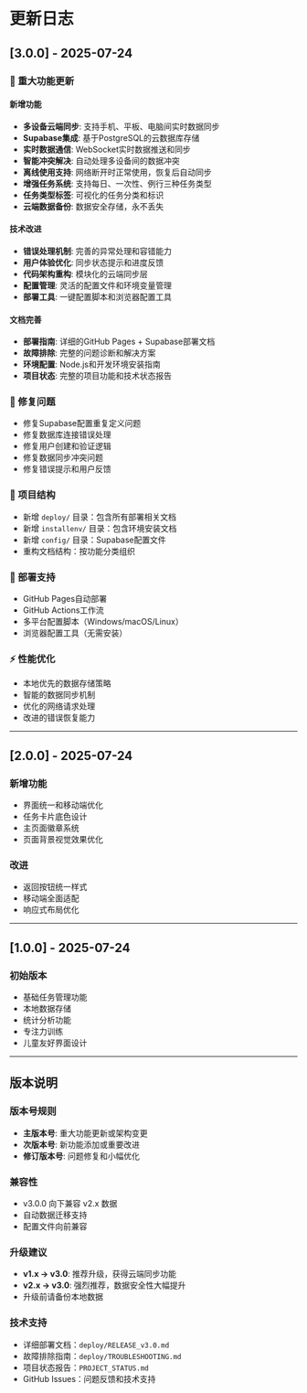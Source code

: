 # 更新日志

## [3.0.0] - 2025-07-24

### 🎉 重大功能更新

#### 新增功能
- **多设备云端同步**: 支持手机、平板、电脑间实时数据同步
- **Supabase集成**: 基于PostgreSQL的云数据库存储
- **实时数据通信**: WebSocket实时数据推送和同步
- **智能冲突解决**: 自动处理多设备间的数据冲突
- **离线使用支持**: 网络断开时正常使用，恢复后自动同步
- **增强任务系统**: 支持每日、一次性、例行三种任务类型
- **任务类型标签**: 可视化的任务分类和标识
- **云端数据备份**: 数据安全存储，永不丢失

#### 技术改进
- **错误处理机制**: 完善的异常处理和容错能力
- **用户体验优化**: 同步状态提示和进度反馈
- **代码架构重构**: 模块化的云端同步层
- **配置管理**: 灵活的配置文件和环境变量管理
- **部署工具**: 一键配置脚本和浏览器配置工具

#### 文档完善
- **部署指南**: 详细的GitHub Pages + Supabase部署文档
- **故障排除**: 完整的问题诊断和解决方案
- **环境配置**: Node.js和开发环境安装指南
- **项目状态**: 完整的项目功能和技术状态报告

### 🔧 修复问题
- 修复Supabase配置重复定义问题
- 修复数据库连接错误处理
- 修复用户创建和验证逻辑
- 修复数据同步冲突问题
- 修复错误提示和用户反馈

### 📁 项目结构
- 新增 `deploy/` 目录：包含所有部署相关文档
- 新增 `installenv/` 目录：包含环境安装文档
- 新增 `config/` 目录：Supabase配置文件
- 重构文档结构：按功能分类组织

### 🚀 部署支持
- GitHub Pages自动部署
- GitHub Actions工作流
- 多平台配置脚本（Windows/macOS/Linux）
- 浏览器配置工具（无需安装）

### ⚡ 性能优化
- 本地优先的数据存储策略
- 智能的数据同步机制
- 优化的网络请求处理
- 改进的错误恢复能力

---

## [2.0.0] - 2025-07-24

### 新增功能
- 界面统一和移动端优化
- 任务卡片底色设计
- 主页面徽章系统
- 页面背景视觉效果优化

### 改进
- 返回按钮统一样式
- 移动端全面适配
- 响应式布局优化

---

## [1.0.0] - 2025-07-24

### 初始版本
- 基础任务管理功能
- 本地数据存储
- 统计分析功能
- 专注力训练
- 儿童友好界面设计

---

## 版本说明

### 版本号规则
- **主版本号**: 重大功能更新或架构变更
- **次版本号**: 新功能添加或重要改进
- **修订版本号**: 问题修复和小幅优化

### 兼容性
- v3.0.0 向下兼容 v2.x 数据
- 自动数据迁移支持
- 配置文件向前兼容

### 升级建议
- **v1.x → v3.0**: 推荐升级，获得云端同步功能
- **v2.x → v3.0**: 强烈推荐，数据安全性大幅提升
- 升级前请备份本地数据

### 技术支持
- 详细部署文档：`deploy/RELEASE_v3.0.md`
- 故障排除指南：`deploy/TROUBLESHOOTING.md`
- 项目状态报告：`PROJECT_STATUS.md`
- GitHub Issues：问题反馈和技术支持